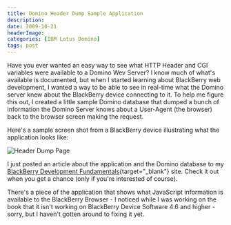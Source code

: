 ```yaml
---
title: Domino Header Dump Sample Application
description: 
date: 2009-10-21
headerImage: 
categories: [IBM Lotus Domino]
tags: post
---
```


Have you ever wanted an easy way to see what HTTP Header and CGI variables were available to a Domino Wev Server? I know much of what's available is documented, but when I started learning about BlackBerry web development, I wanted a way to be able to see in real-time what the Domino server knew about the BlackBerry device connecting to it. To help me figure this out, I created a little sample Domino database that dumped a bunch of information the Domino Server knows about a User-Agent (the browser) back to the browser screen making the request.

Here's a sample screen shot from a BlackBerry device illustrating what the application looks like:

![Header Dump Page](/images/2009/jmw08-11.jpg)

I just posted an article about the application and the Domino database to my [BlackBerry Development Fundamentals](https://bbdevfundamentals.com/code-samples/header-dump-domino.html){target="_blank"} site. Check it out when you get a chance (only if you're interested of course).

There's a piece of the application that shows what JavaScript information is available to the BlackBerry Browser - I noticed while I was working on the book that it isn't working on BlackBerry Device Software 4.6 and higher - sorry, but I haven't gotten around to fixing it yet.